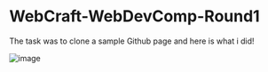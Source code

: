 # WebCraft-WebDevComp-Round1

The task was to clone a sample Github page and here is what i did!

![image](https://github.com/AkshayTeja/WebCraft-WebDevComp-Round1/assets/117750090/ad5313aa-28b4-4ab4-b5d7-0772ca22d3f6)

